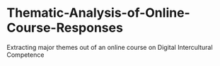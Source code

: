 # Thematic-Analysis-of-Online-Course-Responses
Extracting major themes out of an online course on Digital Intercultural Competence
